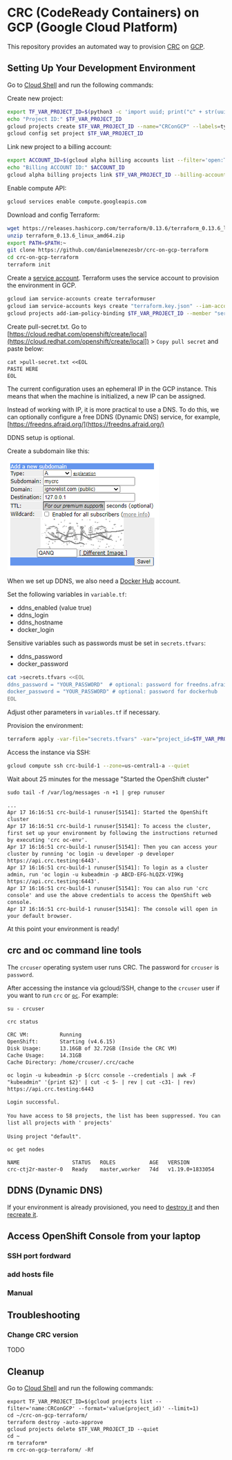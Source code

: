 # CRC (CodeReady Containers) on GCP (Google Cloud Platform)

This repository provides an automated way 
to provision [CRC](https://developers.redhat.com/products/codeready-containers/overview) 
on [GCP](https://cloud.google.com/).

## <a name="SettingUp">Setting Up Your Development Environment</a>

Go to [Cloud Shell](https://shell.cloud.google.com/?hl=en_US&show=terminal) and run the following commands:

Create new project:
```bash
export TF_VAR_PROJECT_ID=$(python3 -c 'import uuid; print("c" + str(uuid.uuid4().hex[:29]))')
echo "Project ID:" $TF_VAR_PROJECT_ID
gcloud projects create $TF_VAR_PROJECT_ID --name="CRConGCP" --labels=type=crc --format="json" --quiet
gcloud config set project $TF_VAR_PROJECT_ID
```

Link new project to a billing account:

```bash
export ACCOUNT_ID=$(gcloud alpha billing accounts list --filter='open:TRUE' --format='value(ACCOUNT_ID)' --limit=1)
echo "Billing ACCOUNT ID:" $ACCOUNT_ID
gcloud alpha billing projects link $TF_VAR_PROJECT_ID --billing-account $ACCOUNT_ID
```

Enable compute API:
```bash
gcloud services enable compute.googleapis.com
```

Download and config Terraform:
```bash
wget https://releases.hashicorp.com/terraform/0.13.6/terraform_0.13.6_linux_amd64.zip
unzip terraform_0.13.6_linux_amd64.zip
export PATH=$PATH:~
git clone https://github.com/danielmenezesbr/crc-on-gcp-terraform
cd crc-on-gcp-terraform
terraform init
```

Create a [service account](https://cloud.google.com/iam/docs/service-accounts). Terraform uses the service account to provision the environment in GCP.
```bash
gcloud iam service-accounts create terraformuser
gcloud iam service-accounts keys create "terraform.key.json" --iam-account "terraformuser@$TF_VAR_PROJECT_ID.iam.gserviceaccount.com"
gcloud projects add-iam-policy-binding $TF_VAR_PROJECT_ID --member "serviceAccount:terraformuser@$TF_VAR_PROJECT_ID.iam.gserviceaccount.com" --role 'roles/owner'
```

Create pull-secret.txt. Go to [https://cloud.redhat.com/openshift/create/local](https://cloud.redhat.com/openshift/create/local]) >
`Copy pull secret` and paste below:

```
cat >pull-secret.txt <<EOL
PASTE HERE
EOL
```

The current configuration uses an ephemeral IP in the GCP instance. 
This means that when the machine is initialized, 
a new IP can be assigned.

Instead of working with IP, it is more practical to use a DNS. 
To do this, we can optionally configure a free DDNS (Dynamic DNS) 
service, for example, 
[https://freedns.afraid.org/](https://freedns.afraid.org/)

DDNS setup is optional.

Create a subdomain like this:

![subdomain](https://github.com/danielmenezesbr/crc-on-gcp-terraform/blob/master/ddns-subdomain.png?raw=true)


When we set up DDNS, we also need a 
[Docker Hub](https://hub.docker.com/) account.

Set the following variables in `variable.tf`:
* ddns_enabled (value true)
* ddns_login
* ddns_hostname
* docker_login

Sensitive variables such as passwords must be set in `secrets.tfvars`:
* ddns_password
* docker_password

```bash
cat >secrets.tfvars <<EOL
ddns_password = "YOUR_PASSWORD"  # optional: password for freedns.afraid.org (Dynamic DNS)
docker_password = "YOUR_PASSWORD" # optional: password for dockerhub
EOL
```

Adjust other parameters in `variables.tf` if necessary.

Provision the environment:
```bash
terraform apply -var-file="secrets.tfvars" -var="project_id=$TF_VAR_PROJECT_ID" -auto-approve
```

Access the instance via SSH:
```bash
gcloud compute ssh crc-build-1 --zone=us-central1-a --quiet
```

Wait about 25 minutes for the message "Started the OpenShift cluster"

``` 
sudo tail -f /var/log/messages -n +1 | grep runuser
```

```
...
Apr 17 16:16:51 crc-build-1 runuser[51541]: Started the OpenShift cluster
Apr 17 16:16:51 crc-build-1 runuser[51541]: To access the cluster, first set up your environment by following the instructions returned by executing 'crc oc-env'.
Apr 17 16:16:51 crc-build-1 runuser[51541]: Then you can access your cluster by running 'oc login -u developer -p developer https://api.crc.testing:6443'.
Apr 17 16:16:51 crc-build-1 runuser[51541]: To login as a cluster admin, run 'oc login -u kubeadmin -p ABCD-EFG-hLQZX-VI9Kg https://api.crc.testing:6443'.
Apr 17 16:16:51 crc-build-1 runuser[51541]: You can also run 'crc console' and use the above credentials to access the OpenShift web console.
Apr 17 16:16:51 crc-build-1 runuser[51541]: The console will open in your default browser.
```

At this point your environment is ready!

## crc and oc command line tools

The `crcuser` operating system user runs CRC.
The password for `crcuser` is `password`.

After accessing the instance via gcloud/SSH, 
change to the `crcuser` user if you 
want to run `crc` or  [`oc`](https://docs.openshift.com/container-platform/4.6/cli_reference/openshift_cli/getting-started-cli.html). 
For example:

```
su - crcuser
```

```
crc status
```

```
CRC VM:          Running
OpenShift:       Starting (v4.6.15)
Disk Usage:      13.16GB of 32.72GB (Inside the CRC VM)
Cache Usage:     14.31GB
Cache Directory: /home/crcuser/.crc/cache
```

```
oc login -u kubeadmin -p $(crc console --credentials | awk -F "kubeadmin" '{print $2}' | cut -c 5- | rev | cut -c31- | rev) https://api.crc.testing:6443
```

```
Login successful.

You have access to 58 projects, the list has been suppressed. You can list all projects with ' projects'

Using project "default".
```

```
oc get nodes
```

```
NAME                 STATUS   ROLES           AGE   VERSION
crc-ctj2r-master-0   Ready    master,worker   74d   v1.19.0+1833054
```

## DDNS (Dynamic DNS)



If your environment is already provisioned, 
you need to [destroy it](#Cleanup) and then [recreate it](#SettingUp).


## Access OpenShift Console from your laptop

### SSH port fordward



### add hosts file

### Manual


## Troubleshooting

### Change CRC version
TODO


## <a name="Cleanup">Cleanup</a>

Go to [Cloud Shell](https://shell.cloud.google.com/?hl=en_US&show=terminal)
and run the following commands:

```
export TF_VAR_PROJECT_ID=$(gcloud projects list --filter='name:CRConGCP' --format='value(project_id)' --limit=1)
cd ~/crc-on-gcp-terraform/
terraform destroy -auto-approve
gcloud projects delete $TF_VAR_PROJECT_ID --quiet
cd ~
rm terraform*
rm crc-on-gcp-terraform/ -Rf
```